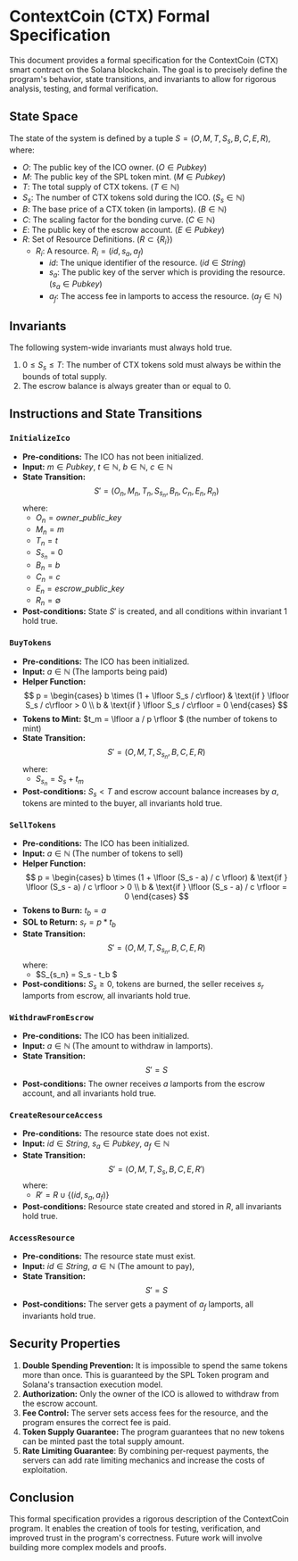 # ContextCoin (CTX) Formal Specification

This document provides a formal specification for the ContextCoin (CTX) smart contract on the Solana blockchain. The goal is to precisely define the program's behavior, state transitions, and invariants to allow for rigorous analysis, testing, and formal verification.

## State Space

The state of the system is defined by a tuple $S = (O, M, T, S_s, B, C, E, R)$, where:

*   $O$: The public key of the ICO owner. ($O \in Pubkey$)
*   $M$: The public key of the SPL token mint. ($M \in Pubkey$)
*   $T$: The total supply of CTX tokens. ($T \in \mathbb{N}$)
*   $S_s$: The number of CTX tokens sold during the ICO. ($S_s \in \mathbb{N}$)
*   $B$: The base price of a CTX token (in lamports). ($B \in \mathbb{N}$)
*   $C$: The scaling factor for the bonding curve. ($C \in \mathbb{N}$)
*   $E$: The public key of the escrow account. ($E \in Pubkey$)
*  $R$: Set of Resource Definitions. ($R \subset \{R_i\}$)
    * $R_i$: A resource.  $R_i = (id, s_a, a_f)$
        * $id$: The unique identifier of the resource. ($id \in String$)
        * $s_a$: The public key of the server which is providing the resource. ($s_a \in Pubkey$)
        * $a_f$: The access fee in lamports to access the resource. ($a_f \in \mathbb{N}$)


## Invariants

The following system-wide invariants must always hold true.

1.  $0 \leq S_s \leq T$: The number of CTX tokens sold must always be within the bounds of total supply.
2.  The escrow balance is always greater than or equal to 0.

## Instructions and State Transitions

### `InitializeIco`

*   **Pre-conditions:** The ICO has not been initialized.
*   **Input:** $m \in Pubkey$, $t \in \mathbb{N}$, $b \in \mathbb{N}$, $c \in \mathbb{N}$
*   **State Transition:**
    $$ S' = (O_n, M_n, T_n, S_{s_n}, B_n, C_n, E_n, R_n) $$
    where:
    *   $O_n = owner\_public\_key$
    *   $M_n = m$
    *   $T_n = t$
    *   $S_{s_n} = 0$
    *   $B_n = b$
    *   $C_n = c$
    *   $E_n = escrow\_public\_key$
    *   $R_n = \emptyset$
*   **Post-conditions:** State $S'$ is created, and all conditions within invariant 1 hold true.

### `BuyTokens`

*   **Pre-conditions:** The ICO has been initialized.
*   **Input:** $a \in \mathbb{N}$ (The lamports being paid)
*   **Helper Function:**
    $$
    p =
    \begin{cases}
        b \times (1 + \lfloor S_s / c\rfloor) & \text{if }  \lfloor S_s / c\rfloor > 0 \\
        b & \text{if }  \lfloor S_s / c\rfloor = 0
    \end{cases}
    $$
*  **Tokens to Mint:** $t_m = \lfloor a / p \rfloor $ (the number of tokens to mint)
*   **State Transition:**
    $$ S' = (O, M, T, S_{s_n}, B, C, E, R) $$
    where:
    *   $S_{s_n} = S_s + t_m$
*   **Post-conditions:** $S_s < T$ and escrow account balance increases by $a$, tokens are minted to the buyer, all invariants hold true.

### `SellTokens`

*   **Pre-conditions:** The ICO has been initialized.
*  **Input:** $a \in \mathbb{N}$ (The number of tokens to sell)
*   **Helper Function:**
    $$
    p =
    \begin{cases}
        b \times (1 + \lfloor (S_s - a) / c \rfloor) & \text{if }  \lfloor (S_s - a) / c \rfloor > 0 \\
        b & \text{if }  \lfloor (S_s - a) / c \rfloor = 0
    \end{cases}
    $$
*   **Tokens to Burn:** $t_b = a$
*   **SOL to Return:** $s_r = p * t_b$
*   **State Transition:**
    $$ S' = (O, M, T, S_{s_n}, B, C, E, R) $$
        where:
    *   $S_{s_n} = S_s - t_b $
*   **Post-conditions:** $S_s \geq 0$, tokens are burned, the seller receives $s_r$ lamports from escrow, all invariants hold true.

### `WithdrawFromEscrow`

*   **Pre-conditions:** The ICO has been initialized.
*   **Input:** $a \in \mathbb{N}$ (The amount to withdraw in lamports).
*   **State Transition:**
    $$ S' = S $$
*   **Post-conditions:** The owner receives $a$ lamports from the escrow account, and all invariants hold true.

### `CreateResourceAccess`

*   **Pre-conditions:** The resource state does not exist.
*   **Input:**  $id \in String$, $s_a \in Pubkey$, $a_f \in \mathbb{N}$
*   **State Transition:**
    $$ S' = (O, M, T, S_s, B, C, E, R') $$
     where:
    *   $R' = R \cup \{ (id, s_a, a_f) \}$
*   **Post-conditions:** Resource state created and stored in $R$, all invariants hold true.

### `AccessResource`

*   **Pre-conditions:** The resource state must exist.
*   **Input:**  $id \in String$, $a \in \mathbb{N}$ (The amount to pay),
*    **State Transition:**
        $$ S' = S $$
*   **Post-conditions:** The server gets a payment of $a_f$ lamports, all invariants hold true.

## Security Properties

1.  **Double Spending Prevention:** It is impossible to spend the same tokens more than once. This is guaranteed by the SPL Token program and Solana's transaction execution model.
2.  **Authorization:** Only the owner of the ICO is allowed to withdraw from the escrow account.
3.  **Fee Control:** The server sets access fees for the resource, and the program ensures the correct fee is paid.
4. **Token Supply Guarantee:** The program guarantees that no new tokens can be minted past the total supply amount.
5. **Rate Limiting Guarantee**: By combining per-request payments, the servers can add rate limiting mechanics and increase the costs of exploitation.

## Conclusion

This formal specification provides a rigorous description of the ContextCoin program. It enables the creation of tools for testing, verification, and improved trust in the program's correctness. Future work will involve building more complex models and proofs.